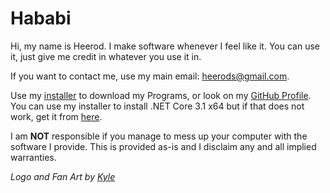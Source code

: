 # Hababi
Hi, my name is Heerod. I make software whenever I feel like it. You can use it, just give me credit in whatever you use it in.

If you want to contact me, use my main email: heerods@gmail.com.

Use my [installer](https://github.com/GitHababi/HababisoftInstaller/releases/download/1/HababisoftInstaller.exe) to download my Programs, or look on my [GitHub Profile](https://github.com/GitHababi/).
You can use my installer to install .NET Core 3.1 x64 but if that does not work, get it from [here](https://dotnet.microsoft.com/download/dotnet-core/3.1).

I am **NOT** responsible if you manage to mess up your computer with the software I provide. This is provided as-is and I disclaim any and all implied warranties.

*Logo and Fan Art by [Kyle](https://www.instagram.com/st9rm._/)* 
